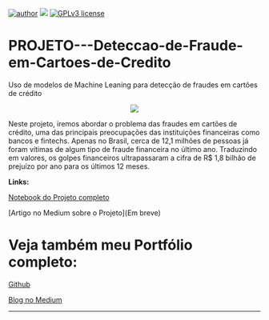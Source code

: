 [![author](https://img.shields.io/badge/author-Mathmedeiros-red.svg)](https://www.linkedin.com/in/matheushomedeiros/) [![](https://img.shields.io/badge/python-3.7+-blue.svg)](https://www.python.org/downloads/release/python-365/) [![GPLv3 license](https://img.shields.io/badge/License-GPLv3-blue.svg)](http://perso.crans.org/besson/LICENSE.html)


# PROJETO---Deteccao-de-Fraude-em-Cartoes-de-Credito
Uso de modelos de Machine Leaning para detecção de fraudes em cartões de crédito

<p align="center">
  <img src="https://images.unsplash.com/photo-1620714223084-8fcacc6dfd8d?ixid=MnwxMjA3fDB8MHxwaG90by1wYWdlfHx8fGVufDB8fHx8&ixlib=rb-1.2.1&auto=format&fit=crop&w=1051&q=80" >
</p>

Neste projeto, iremos abordar o problema das fraudes em cartões de crédito, uma das principais preocupações das instituições financeiras como bancos e fintechs. Apenas no Brasil, cerca de 12,1 milhões de pessoas já foram vítimas de algum tipo de fraude financeira no último ano. Traduzindo em valores, os golpes financeiros ultrapassaram a cifra de R$ 1,8 bilhão de prejuízo por ano para os últimos 12 meses.

**Links:**

[Notebook do Projeto completo](https://github.com/Mathmedeiros/PROJETO---Deteccao-de-Fraude-em-Cartoes-de-Credito/blob/main/PROJETO_Detec%C3%A7%C3%A3o_de_Fraude_em_Cart%C3%B5es_de_Cr%C3%A9dito.ipynb)

[Artigo no Medium sobre o Projeto](Em breve)

# **Veja também meu Portfólio completo:**

[Github](https://github.com/Mathmedeiros/Data-Science/)

[Blog no Medium](https://medium.com/something-about-data)

---

